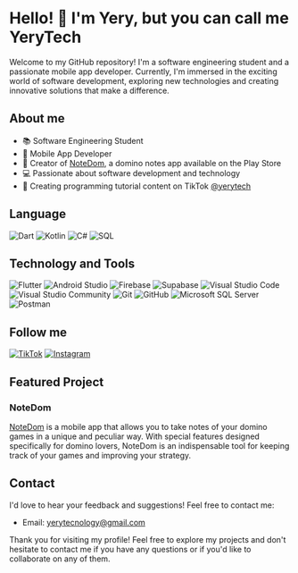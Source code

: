 # Hello! 👋 I'm Yery, but you can call me YeryTech

Welcome to my GitHub repository! I'm a software engineering student and a passionate mobile app developer. Currently, I'm immersed in the exciting world of software development, exploring new technologies and creating innovative solutions that make a difference.


## About me

- 📚 Software Engineering Student 
- 🚀 Mobile App Developer
- 📱 Creator of [NoteDom](https://play.google.com/store/apps/details?id=com.yerytech.notedom&hl=en&gl=US), a domino notes app available on the Play Store
- 💻 Passionate about software development and technology
- 🎥 Creating programming tutorial content on  TikTok [@yerytech](https://www.tiktok.com/@yerytech)

## Language
![Dart](https://img.shields.io/badge/Dart-%230175C2.svg?&style=for-the-badge&logo=Dart&logoColor=white)
![Kotlin](https://img.shields.io/badge/Kotlin-%23F15506?style=for-the-badge&logo=kotlin&logoColor=white)
![C#](https://img.shields.io/badge/C%23-blue.svg?&style=for-the-badge&logo=C%20Sharp&logoColor=white)
![SQL](https://img.shields.io/badge/SQL-%234169E1.svg?&style=for-the-badge&logo=MySQL&logoColor=white)

## Technology and Tools
![Flutter](https://img.shields.io/badge/Flutter-%2302569B.svg?&style=for-the-badge&logo=Flutter&logoColor=white)
![Android Studio](https://img.shields.io/badge/Android%20Studio-%230079D3?style=for-the-badge&logo=Android&logoColor=white)
![Firebase](https://img.shields.io/badge/Firebase-%23039BE5.svg?&style=for-the-badge&logo=Firebase)
![Supabase](https://img.shields.io/badge/Supabase-%2336377C.svg?&style=for-the-badge&logo=Supabase&logoColor=white)
![Visual Studio Code](https://img.shields.io/badge/VS%20Code-%23007ACC.svg?&style=for-the-badge&logo=Visual%20Studio%20Code&logoColor=white)
![Visual Studio Community](https://img.shields.io/badge/VS%20Community-%235C2D91.svg?&style=for-the-badge&logo=Visual%20Studio&logoColor=white)
![Git](https://img.shields.io/badge/Git-%23F05032.svg?&style=for-the-badge&logo=Git&logoColor=white)
![GitHub](https://img.shields.io/badge/GitHub-%23121011.svg?&style=for-the-badge&logo=GitHub&logoColor=white)
![Microsoft SQL Server](https://img.shields.io/badge/SQL%20Server-%23CC2927.svg?&style=for-the-badge&logo=Microsoft%20SQL%20Server&logoColor=white)
![Postman](https://img.shields.io/badge/Postman-%23FF6C37.svg?&style=for-the-badge&logo=Postman&logoColor=white)



## Follow me 
[![TikTok](https://img.shields.io/badge/TikTok-%23000000.svg?&style=for-the-badge&logo=TikTok&logoColor=white)](https://www.tiktok.com/@yerytech)
[![Instagram](https://img.shields.io/badge/Instagram-%23E4405F.svg?&style=for-the-badge&logo=Instagram&logoColor=white)](https://www.instagram.com/yerytech/)



## Featured Project

### NoteDom

[NoteDom](https://play.google.com/store/apps/details?id=com.yerytech.notedom&hl=en&gl=US) is a mobile app that allows you to take notes of your domino games in a unique and peculiar way. With special features designed specifically for domino lovers, NoteDom is an indispensable tool for keeping track of your games and improving your strategy.

## Contact

I'd love to hear your feedback and suggestions! Feel free to contact me:

- Email: [yerytecnology@gmail.com](mailto:yerytecnology@gmail.com)

Thank you for visiting my profile! Feel free to explore my projects and don't hesitate to contact me if you have any questions or if you'd like to collaborate on any of them.
